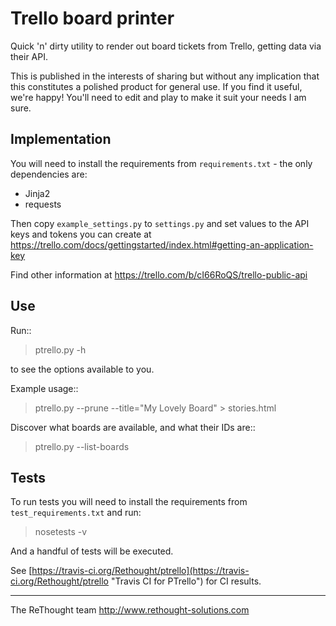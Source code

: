 Trello board printer
====================

Quick 'n' dirty utility to render out board tickets from Trello, getting data
via their API.

This is published in the interests of sharing but without any implication that
this constitutes a polished product for general use. If you find it useful,
we're happy! You'll need to edit and play to  make it suit your needs I am
sure.

Implementation
--------------
You will need to install the requirements from `requirements.txt` - the only
dependencies are:

  * Jinja2
  * requests

Then copy `example_settings.py` to `settings.py` and set values to the
API keys and tokens you can create  at
https://trello.com/docs/gettingstarted/index.html#getting-an-application-key

Find other information at https://trello.com/b/cI66RoQS/trello-public-api

Use
---

Run::

  > ptrello.py -h

to see the options available to you.

Example usage::

  > ptrello.py --prune --title="My Lovely Board" > stories.html

Discover what boards are available, and what their IDs are::

  > ptrello.py --list-boards

Tests
-----
To run tests you will need to install the requirements from
`test_requirements.txt` and run:

  > nosetests -v

And a handful of tests will be executed.

See [https://travis-ci.org/Rethought/ptrello](https://travis-ci.org/Rethought/ptrello "Travis CI for PTrello") for CI results.

__________________________________
The ReThought team
http://www.rethought-solutions.com

